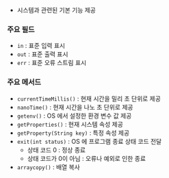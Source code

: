- 시스템과 관련된 기본 기능 제공

### 주요 필드
- `in` : 표준 입력 표시
- `out` : 표준 출력 표시
- `err` : 표준 오류 스트림 표시
### 주요 메서드
- `currentTimeMillis()` : 현재 시간을 밀리 초 단위로 제공
- `nanoTime()` : 현재 시간을 나노 초 단위로 제공
- `getenv()` : OS 에서 설정한 환경 변수 값 제공
- `getProperties()` : 현재 시스템 속성 제공
- `getProperty(String key)` : 특정 속성 제공
- `exit(int status)` : OS 에 프로그램 종료 상태 코드 전달
	- 상태 코드 0 : 정상 종료
	- 상태 코드가 0이 아님 : 오류나 예외로 인한 종료
- `arraycopy()` : 배열 복사